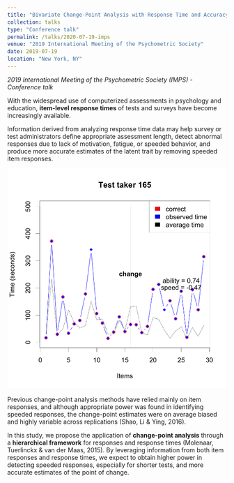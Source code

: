 ```yaml
---
title: "Bivariate Change-Point Analysis with Response Time and Accuracy"
collection: talks
type: "Conference talk"
permalink: /talks/2020-07-19-imps
venue: "2019 International Meeting of the Psychometric Society"
date: 2019-07-19
location: "New York, NY"
---
```


_2019 International Meeting of the Psychometric Society (IMPS) - Conference talk_

With the widespread use of computerized assessments in psychology and education, __item-level response times__ of tests and surveys have become increasingly available. 

Information derived from analyzing response time data may help survey or test administrators define appropriate assessment length, detect abnormal responses due to lack of motivation, fatigue, or speeded behavior, and produce more accurate estimates of the latent trait by removing speeded item responses. 

![](/images/speeded3.png)

Previous change-point analysis methods have relied mainly on item responses, and although appropriate power was found in identifying speeded responses, the change-point estimates were on average biased and highly variable across replications (Shao, Li & Ying, 2016). 

In this study, we propose the application of __change-point analysis__ through a __hierarchical framework__ for responses and response times (Molenaar, Tuerlinckx & van der Maas, 2015). By leveraging information from both item responses and response times, we expect to obtain higher power in detecting speeded responses, especially for shorter tests, and more accurate estimates of the point of change.


<!-- [Check out presentation slides at mathstats.co/imps-2020.](http://mathstats.co/imps-2020/) -->
